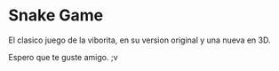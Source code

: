 # Snake Game

El clasico juego de la viborita, en su version original
y una nueva en 3D.

Espero que te guste amigo. ;v
